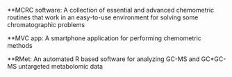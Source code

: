 **MCRC software: A collection of essential and advanced chemometric routines that
work in an easy-to-use environment for solving some chromatographic problems

**MVC app: A smartphone application for performing
chemometric methods

**RMet: An automated R based software for analyzing GC-MS and GC*GC-MS
untargeted metabolomic data
